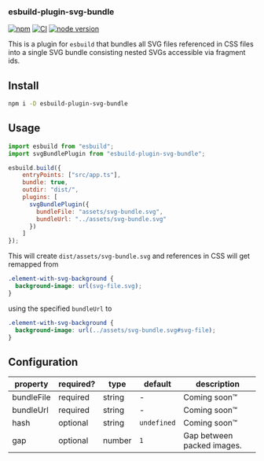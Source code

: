 ### esbuild-plugin-svg-bundle

[![npm](https://img.shields.io/npm/v/esbuild-plugin-svg-bundle)](https://www.npmjs.com/package/esbuild-plugin-svg-bundle)
[![CI](https://github.com/tim-we/esbuild-plugin-svg-bundle/actions/workflows/build.yml/badge.svg)](https://github.com/tim-we/esbuild-plugin-svg-bundle/actions/workflows/build.yml)
[![node version](https://img.shields.io/node/v/esbuild-plugin-svg-bundle)](https://github.com/tim-we/esbuild-plugin-svg-bundle/blob/main/package.json)

This is a plugin for `esbuild` that bundles all SVG files referenced in CSS files into a single SVG bundle consisting nested SVGs accessible via fragment ids.

## Install

```sh
npm i -D esbuild-plugin-svg-bundle
```

## Usage

```js
import esbuild from "esbuild";
import svgBundlePlugin from "esbuild-plugin-svg-bundle";

esbuild.build({
    entryPoints: ["src/app.ts"],
    bundle: true,
    outdir: "dist/",
    plugins: [
      svgBundlePlugin({
        bundleFile: "assets/svg-bundle.svg",
        bundleUrl: "../assets/svg-bundle.svg"
      })
    ]
});
```

This will create `dist/assets/svg-bundle.svg` and references in CSS will get remapped from

```css
.element-with-svg-background {
  background-image: url(svg-file.svg);
}
```

using the specified `bundleUrl` to

```css
.element-with-svg-background {
  background-image: url(../assets/svg-bundle.svg#svg-file);
}
```

## Configuration

| property | required? | type | default | description |
| - | - | - | - | - |
| bundleFile | required | string | - | Coming soon™ |
| bundleUrl | required | string | - | Coming soon™ |
| hash | optional | string | `undefined` | Coming soon™ |
| gap | optional | number | `1` | Gap between packed images. |
